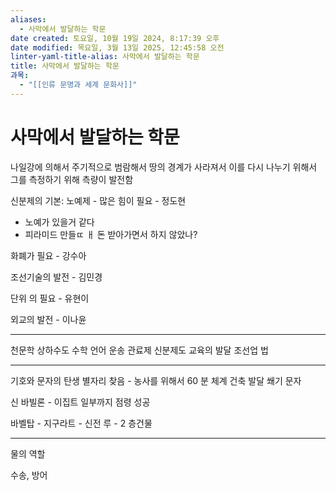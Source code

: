 ```yaml
---
aliases:
  - 사막에서 발달하는 학문
date created: 토요일, 10월 19일 2024, 8:17:39 오후
date modified: 목요일, 3월 13일 2025, 12:45:58 오전
linter-yaml-title-alias: 사막에서 발달하는 학문
title: 사막에서 발달하는 학문
과목:
  - "[[인류 문명과 세계 문화사]]"
---
```


# 사막에서 발달하는 학문

나일강에 의해서 주기적으로 범람해서 땅의 경계가 사라져서 이를 다시 나누기 위해서
그를 측정하기 위해 측량이 발전함

신분제의 기본: 노예제 - 많은 힘이 필요 - 정도현
- 노예가 있을거 같다
- 피라미드 만들ㄸ ㅐ 돈 받아가면서 하지 않았나?

화폐가 필요 - 강수아

조선기술의 발전 - 김민경

단위 의 필요 - 유현이

외교의 발전 - 이나윤

---

천문학
상하수도
수학
언어
운송
관료제
신분제도
교육의 발달
조선업
법

---

기호와 문자의 탄생
별자리 찾음 - 농사를 위해서
60 분 체계
건축 발달
쐐기 문자

신 바빌론 - 이집트 일부까지 점령 성공

바벨탑 - 지구라트 - 신전
루 - 2 층건물

---

물의 역할

수송, 방어
